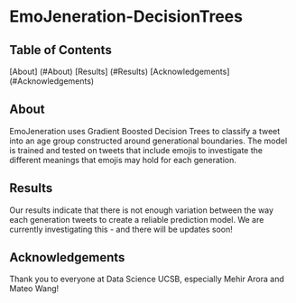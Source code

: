# EmoJeneration-DecisionTrees

## Table of Contents
[About] (#About)
[Results] (#Results)
[Acknowledgements] (#Acknowledgements)

## About
EmoJeneration uses Gradient Boosted Decision Trees to classify a tweet into an age group constructed around generational boundaries. The model is trained and tested on tweets that include emojis to investigate the different meanings that emojis may hold for each generation. 

## Results
Our results indicate that there is not enough variation between the way each generation tweets to create a reliable prediction model. We are currently investigating this - and there will be updates soon!

## Acknowledgements
Thank you to everyone at Data Science UCSB, especially Mehir Arora and Mateo Wang!
